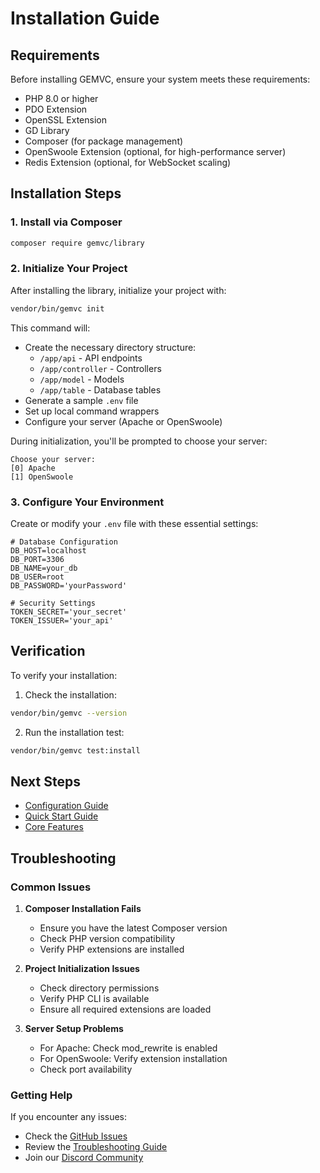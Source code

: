 # Installation Guide

## Requirements

Before installing GEMVC, ensure your system meets these requirements:

- PHP 8.0 or higher
- PDO Extension
- OpenSSL Extension
- GD Library
- Composer (for package management)
- OpenSwoole Extension (optional, for high-performance server)
- Redis Extension (optional, for WebSocket scaling)

## Installation Steps

### 1. Install via Composer

```bash
composer require gemvc/library
```

### 2. Initialize Your Project

After installing the library, initialize your project with:

```bash
vendor/bin/gemvc init
```

This command will:
- Create the necessary directory structure:
  - `/app/api` - API endpoints
  - `/app/controller` - Controllers
  - `/app/model` - Models
  - `/app/table` - Database tables
- Generate a sample `.env` file
- Set up local command wrappers
- Configure your server (Apache or OpenSwoole)

During initialization, you'll be prompted to choose your server:
```
Choose your server:
[0] Apache
[1] OpenSwoole
```

### 3. Configure Your Environment

Create or modify your `.env` file with these essential settings:

```env
# Database Configuration
DB_HOST=localhost
DB_PORT=3306
DB_NAME=your_db
DB_USER=root
DB_PASSWORD='yourPassword'

# Security Settings
TOKEN_SECRET='your_secret'
TOKEN_ISSUER='your_api'
```

## Verification

To verify your installation:

1. Check the installation:
```bash
vendor/bin/gemvc --version
```

2. Run the installation test:
```bash
vendor/bin/gemvc test:install
```

## Next Steps

- [Configuration Guide](configuration.md)
- [Quick Start Guide](quick-start.md)
- [Core Features](../features/README.md)

## Troubleshooting

### Common Issues

1. **Composer Installation Fails**
   - Ensure you have the latest Composer version
   - Check PHP version compatibility
   - Verify PHP extensions are installed

2. **Project Initialization Issues**
   - Check directory permissions
   - Verify PHP CLI is available
   - Ensure all required extensions are loaded

3. **Server Setup Problems**
   - For Apache: Check mod_rewrite is enabled
   - For OpenSwoole: Verify extension installation
   - Check port availability

### Getting Help

If you encounter any issues:
- Check the [GitHub Issues](https://github.com/secure73/gemvc/issues)
- Review the [Troubleshooting Guide](../guides/troubleshooting.md)
- Join our [Discord Community](https://discord.gg/gemvc) 